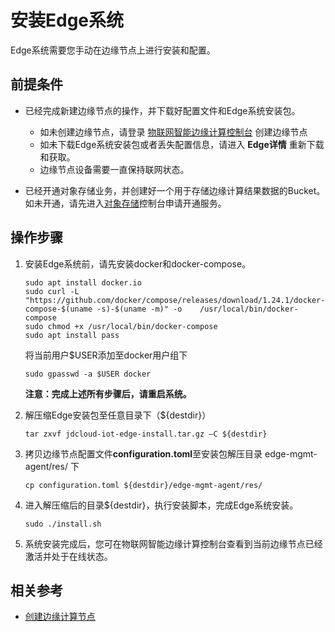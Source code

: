 # 安装Edge系统

Edge系统需要您手动在边缘节点上进行安装和配置。

## 前提条件

- 已经完成新建边缘节点的操作，并下载好配置文件和Edge系统安装包。

  - 如未创建边缘节点，请登录 [物联网智能边缘计算控制台](https://iot-console.jdcloud.com/edge) 创建边缘节点
  - 如未下载Edge系统安装包或者丢失配置信息，请进入 **Edge详情** 重新下载和获取。
  - 边缘节点设备需要一直保持联网状态。

- 已经开通对象存储业务，并创建好一个用于存储边缘计算结果数据的Bucket。如未开通，请先进入[对象存储](https://oss-console.jdcloud.com/)控制台申请开通服务。

  

## 操作步骤

1. 安装Edge系统前，请先安装docker和docker-compose。

   ```
   sudo apt install docker.io
   sudo curl -L "https://github.com/docker/compose/releases/download/1.24.1/docker-compose-$(uname -s)-$(uname -m)" -o    /usr/local/bin/docker-compose
   sudo chmod +x /usr/local/bin/docker-compose
   sudo apt install pass
   ```

   将当前用户$USER添加至docker用户组下

   ```
   sudo gpasswd -a $USER docker
   ```

   **注意：完成上述所有步骤后，请重启系统。**

2. 解压缩Edge安装包至任意目录下（${destdir}）

   ```
   tar zxvf jdcloud-iot-edge-install.tar.gz –C ${destdir}
   ```

3. 拷贝边缘节点配置文件**configuration.toml**至安装包解压目录 edge-mgmt-agent/res/ 下

   ```
   cp configuration.toml ${destdir}/edge-mgmt-agent/res/
   ```

4. 进入解压缩后的目录${destdir}，执行安装脚本，完成Edge系统安装。

   ```
   sudo ./install.sh   
   ```

5. 系统安装完成后，您可在物联网智能边缘计算控制台查看到当前边缘节点已经激活并处于在线状态。

## 相关参考

- [创建边缘计算节点](Create-Edgenode.md)
